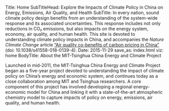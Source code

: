 ﻿Title: Home
SubTitleHead: Explore the Impacts of Climate Policy in China on Energy, Emissions, Air Quality, and Health
SubTitle: In every nation, sound climate policy design benefits from an understanding of the system-wide response and its associated uncertainties. This response includes not only reductions in CO₂ emissions, but also impacts on the energy system, economy, air quality, and human health. This site is devoted to understanding climate policy impacts in China, and accompanies the *Nature Climate Change* article [“Air quality co-benefits of carbon pricing in China”](https://doi.org/10.1038/s41558-018-0139-4) (doi: 10.1038/s41558-018-0139-4).
Date: 2015-11-29
save_as: index.html
viz: home
BodyTitle: About the MIT-Tsinghua China Energy and Climate Project

Launched in mid-2011, the MIT-Tsinghua China Energy and Climate Project began as a five-year project devoted to understanding the impact of climate policy on China’s energy and economic system, and continues today as a close collaboration among MIT and Tsinghua researchers. A core component of this project has involved developing a regional energy-economic model for China and linking it with a state-of-the-art atmospheric chemistry model to capture impacts of policy on energy, emissions, air quality, and human health.
